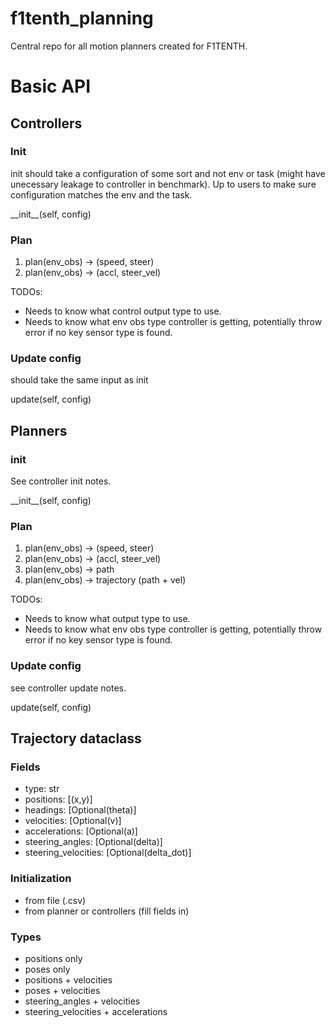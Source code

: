 # f1tenth_planning
Central repo for all motion planners created for F1TENTH.

# Basic API

## Controllers
### Init

init should take a configuration of some sort and not env or task (might have unecessary leakage to controller in benchmark).
Up to users to make sure configuration matches the env and the task.

\_\_init\_\_(self, config)

### Plan

1. plan(env_obs) -> (speed, steer)
2. plan(env_obs) -> (accl, steer_vel)

TODOs:
- Needs to know what control output type to use.
- Needs to know what env obs type controller is getting, potentially throw error if no key sensor type is found.

### Update config

should take the same input as init

update(self, config)

## Planners
### init
See controller init notes.

\_\_init\_\_(self, config)

### Plan

1. plan(env_obs) -> (speed, steer)
2. plan(env_obs) -> (accl, steer_vel)
3. plan(env_obs) -> path
4. plan(env_obs) -> trajectory (path + vel)

TODOs:
- Needs to know what output type to use.
- Needs to know what env obs type controller is getting, potentially throw error if no key sensor type is found.

### Update config

see controller update notes.

update(self, config)


## Trajectory dataclass
### Fields
- type: str
- positions: [(x,y)]
- headings: [Optional(theta)]
- velocities: [Optional(v)]
- accelerations: [Optional(a)]
- steering_angles: [Optional(delta)]
- steering_velocities: [Optional(delta_dot)]

### Initialization
- from file (.csv)
- from planner or controllers (fill fields in)

### Types
- positions only
- poses only
- positions + velocities
- poses + velocities
- steering_angles + velocities
- steering_velocities + accelerations
